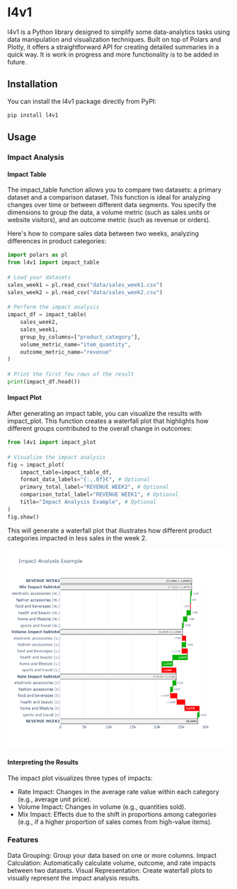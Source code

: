 # l4v1

l4v1 is a Python library designed to simplify some data-analytics tasks using data manipulation and visualization techniques. Built on top of Polars and Plotly, it offers a straightforward API for creating detailed summaries in a quick way. It is work in progress and more functionality is to be added in future.

## Installation

You can install the l4v1 package directly from PyPI:

```bash
pip install l4v1
```
## Usage

### Impact Analysis
#### Impact Table
The impact_table function allows you to compare two datasets: a primary dataset and a comparison dataset. This function is ideal for analyzing changes over time or between different data segments. You specify the dimensions to group the data, a volume metric (such as sales units or website visitors), and an outcome metric (such as revenue or orders).

Here's how to compare sales data between two weeks, analyzing differences in product categories:

```python
import polars as pl
from l4v1 import impact_table

# Load your datasets
sales_week1 = pl.read_csv("data/sales_week1.csv")
sales_week2 = pl.read_csv("data/sales_week2.csv")

# Perform the impact analysis
impact_df = impact_table(
    sales_week2,
    sales_week1,
    group_by_columns=["product_category"],
    volume_metric_name="item_quantity",
    outcome_metric_name="revenue"
)

# Print the first few rows of the result
print(impact_df.head())

```
#### Impact Plot
After generating an impact table, you can visualize the results with impact_plot. This function creates a waterfall plot that highlights how different groups contributed to the overall change in outcomes:
```python
from l4v1 import impact_plot

# Visualize the impact analysis
fig = impact_plot(
    impact_table=impact_table_df,
    format_data_labels="{:,.0f}€", # Optional
    primary_total_label="REVENUE WEEK2", # Optional
    comparison_total_label="REVENUE WEEK1", # Optional
    title="Impact Analysis Example", # Optional
)
fig.show()
```
This will generate a waterfall plot that illustrates how different product categories impacted in less sales in the week 2.

![Impact Plot Example](docs/impact_plot_example.png)

#### Interpreting the Results
The impact plot visualizes three types of impacts:

* Rate Impact: Changes in the average rate value within each category (e.g., average unit price).
* Volume Impact: Changes in volume (e.g., quantities sold).
* Mix Impact: Effects due to the shift in proportions among categories (e.g., if a higher proportion of sales comes from high-value items).

### Features
Data Grouping: Group your data based on one or more columns.
Impact Calculation: Automatically calculate volume, outcome, and rate impacts between two datasets.
Visual Representation: Create waterfall plots to visually represent the impact analysis results.

